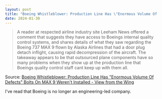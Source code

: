 ```yaml
---
layout: post
title: "Boeing Whistleblower: Production Line Has \"Enormous Volume Of Defects\" Bolts On MAX 9 Weren't Installed - View from the Wing"
date: 2024-01-30
---
```


> A reader at respected airline industry site Leeham News offered a comment
that suggests they have access to Boeings internal quality control
systems, and shares details of what they saw regarding the Boeing 737 MAX 9
flown by Alaska Airlines that had a door plug detach inflight, causing
rapid decompression of the aircraft.  The takeaway appears to be that
outsourced plane components have so many problems when they show up at the
production line that Boeings quality control staff cant keep up with them
all.

Source: [Boeing Whistleblower: Production Line Has "Enormous Volume Of
Defects" Bolts On MAX 9 Weren't Installed - View from the Wing](
https://viewfromthewing.com/boeing-whistleblower-production-line-has-enormous-volume-of-defects-bolts-on-max-9-werent-installed/
)

I've read that Boeing is no longer an engineering-led company.

